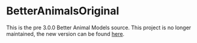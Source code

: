 # BetterAnimalsOriginal

This is the pre 3.0.0 Better Animal Models source. This project is no longer maintained, the new version can be found [here](https://github.com/itsmeow/BetterAnimals).

